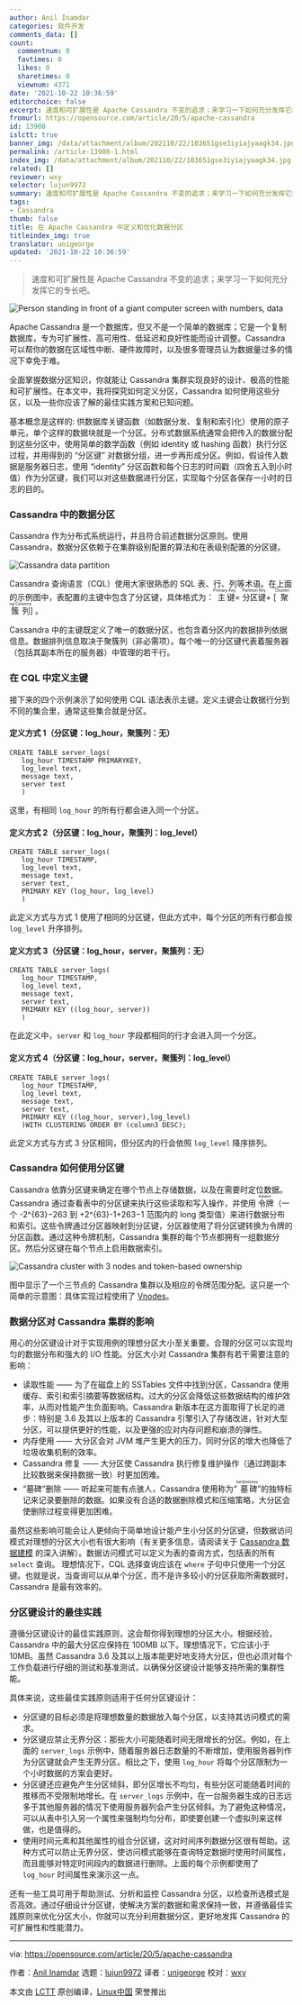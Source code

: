 ```yaml
---
author: Anil Inamdar
categories: 软件开发
comments_data: []
count:
  commentnum: 0
  favtimes: 0
  likes: 0
  sharetimes: 0
  viewnum: 4371
date: '2021-10-22 10:36:59'
editorchoice: false
excerpt: 速度和可扩展性是 Apache Cassandra 不变的追求；来学习一下如何充分发挥它的专长吧。
fromurl: https://opensource.com/article/20/5/apache-cassandra
id: 13908
islctt: true
banner_img: /data/attachment/album/202110/22/103651gse3iyiajyaagk34.jpg
permalink: /article-13908-1.html
index_img: /data/attachment/album/202110/22/103651gse3iyiajyaagk34.jpg.thumb.jpg
related: []
reviewer: wxy
selector: lujun9972
summary: 速度和可扩展性是 Apache Cassandra 不变的追求；来学习一下如何充分发挥它的专长吧。
tags:
- Cassandra
thumb: false
title: 在 Apache Cassandra 中定义和优化数据分区
titleindex_img: true
translator: unigeorge
updated: '2021-10-22 10:36:59'
---
```



> 
> 速度和可扩展性是 Apache Cassandra 不变的追求；来学习一下如何充分发挥它的专长吧。
> 
> 
> 


![](/data/attachment/album/202110/22/103651gse3iyiajyaagk34.jpg "Person standing in front of a giant computer screen with numbers, data")


Apache Cassandra 是一个数据库，但又不是一个简单的数据库；它是一个复制数据库，专为可扩展性、高可用性、低延迟和良好性能而设计调整。Cassandra 可以帮你的数据在区域性中断、硬件故障时，以及很多管理员认为数据量过多的情况下幸免于难。


全面掌握数据分区知识，你就能让 Cassandra 集群实现良好的设计、极高的性能和可扩展性。在本文中，我将探究如何定义分区，Cassandra 如何使用这些分区，以及一些你应该了解的最佳实践方案和已知问题。


基本概念是这样的: 供数据库关键函数（如数据分发、复制和索引化）使用的原子单元，单个这样的数据块就是一个分区。分布式数据系统通常会把传入的数据分配到这些分区中，使用简单的数学函数（例如 identity 或 hashing 函数）执行分区过程，并用得到的 “分区键” 对数据分组，进一步再形成分区。例如，假设传入数据是服务器日志，使用 “identity” 分区函数和每个日志的时间戳（四舍五入到小时值）作为分区键，我们可以对这些数据进行分区，实现每个分区各保存一小时的日志的目的。


### Cassandra 中的数据分区


Cassandra 作为分布式系统运行，并且符合前述数据分区原则。使用 Cassandra，数据分区依赖于在集群级别配置的算法和在表级别配置的分区键。


![Cassandra data partition](/data/attachment/album/202110/22/103701lce6rqfx117cxfhw.png "Cassandra data partition")


Cassandra 查询语言（CQL）使用大家很熟悉的 SQL 表、行、列等术语。在上面的示例图中，表配置的主键中包含了分区键，具体格式为：<ruby> 主键 <rt>  Primary Key </rt></ruby> = <ruby> 分区键 <rt>  Partition Key </rt></ruby> + [<ruby> 聚簇列 <rt>  Clustering Columns </rt></ruby>] 。


Cassandra 中的主键既定义了唯一的数据分区，也包含着分区内的数据排列依据信息。数据排列信息取决于聚簇列（非必需项）。每个唯一的分区键代表着服务器（包括其副本所在的服务器）中管理的若干行。


### 在 CQL 中定义主键


接下来的四个示例演示了如何使用 CQL 语法表示主键。定义主键会让数据行分到不同的集合里，通常这些集合就是分区。


#### 定义方式 1（分区键：log\_hour，聚簇列：无）



```
CREATE TABLE server_logs(
   log_hour TIMESTAMP PRIMARYKEY,
   log_level text,
   message text,
   server text
   )

```

这里，有相同 `log_hour` 的所有行都会进入同一个分区。


#### 定义方式 2（分区键：log\_hour，聚簇列：log\_level）



```
CREATE TABLE server_logs(
   log_hour TIMESTAMP,
   log_level text,
   message text,
   server text,
   PRIMARY KEY (log_hour, log_level)
   )

```

此定义方式与方式 1 使用了相同的分区键，但此方式中，每个分区的所有行都会按 `log_level` 升序排列。


#### 定义方式 3（分区键：log\_hour，server，聚簇列：无）



```
CREATE TABLE server_logs(
   log_hour TIMESTAMP,
   log_level text,
   message text,
   server text,
   PRIMARY KEY ((log_hour, server))
   )

```

在此定义中，`server` 和 `log_hour` 字段都相同的行才会进入同一个分区。


#### 定义方式 4（分区键：log\_hour，server，聚簇列：log\_level）



```
CREATE TABLE server_logs(
   log_hour TIMESTAMP,
   log_level text,
   message text,
   server text,
   PRIMARY KEY ((log_hour, server),log_level)
   )WITH CLUSTERING ORDER BY (column3 DESC);

```

此定义方式与方式 3 分区相同，但分区内的行会依照 `log_level` 降序排列。


### Cassandra 如何使用分区键


Cassandra 依靠分区键来确定在哪个节点上存储数据，以及在需要时定位数据。Cassandra 通过查看表中的分区键来执行这些读取和写入操作，并使用<ruby> 令牌 <rt>  tokens </rt></ruby>（一个 -2^{63}−263 到 +2^{63}-1+263−1 范围内的 long 类型值）来进行数据分布和索引。这些令牌通过分区器映射到分区键，分区器使用了将分区键转换为令牌的分区函数。通过这种令牌机制，Cassandra 集群的每个节点都拥有一组数据分区。然后分区键在每个节点上启用数据索引。


![Cassandra cluster with 3 nodes and token-based ownership](/data/attachment/album/202110/22/103702i80t0rnirm3100fi.png "Cassandra cluster with 3 nodes and token-based ownership")


图中显示了一个三节点的 Cassandra 集群以及相应的令牌范围分配。这只是一个简单的示意图：具体实现过程使用了 [Vnodes](https://www.instaclustr.com/cassandra-vnodes-how-many-should-i-use/)。


### 数据分区对 Cassandra 集群的影响


用心的分区键设计对于实现用例的理想分区大小至关重要。合理的分区可以实现均匀的数据分布和强大的 I/O 性能。分区大小对 Cassandra 集群有若干需要注意的影响：


* 读取性能 —— 为了在磁盘上的 SSTables 文件中找到分区，Cassandra 使用缓存、索引和索引摘要等数据结构。过大的分区会降低这些数据结构的维护效率，从而对性能产生负面影响。Cassandra 新版本在这方面取得了长足的进步：特别是 3.6 及其以上版本的 Cassandra 引擎引入了存储改进，针对大型分区，可以提供更好的性能，以及更强的应对内存问题和崩溃的弹性。
* 内存使用 —— 大分区会对 JVM 堆产生更大的压力，同时分区的增大也降低了垃圾收集机制的效率。
* Cassandra 修复 —— 大分区使 Cassandra 执行修复维护操作（通过跨副本比较数据来保持数据一致）时更加困难。
* “墓碑”删除 —— 听起来可能有点骇人，Cassandra 使用称为“<ruby> 墓碑 <rt>  tombstones </rt></ruby>”的独特标记来记录要删除的数据。如果没有合适的数据删除模式和压缩策略，大分区会使删除过程变得更加困难。


虽然这些影响可能会让人更倾向于简单地设计能产生小分区的分区键，但数据访问模式对理想的分区大小也有很大影响（有关更多信息，请阅读关于 [Cassandra 数据建模](https://www.instaclustr.com/resource/6-step-guide-to-apache-cassandra-data-modelling-white-paper/) 的深入讲解）。数据访问模式可以定义为表的查询方式，包括表的所有 `select` 查询。 理想情况下，CQL 选择查询应该在 `where` 子句中只使用一个分区键。也就是说，当查询可以从单个分区，而不是许多较小的分区获取所需数据时，Cassandra 是最有效率的。


### 分区键设计的最佳实践


遵循分区键设计的最佳实践原则，这会帮你得到理想的分区大小。根据经验，Cassandra 中的最大分区应保持在 100MB 以下。理想情况下，它应该小于 10MB。虽然 Cassandra 3.6 及其以上版本能更好地支持大分区，但也必须对每个工作负载进行仔细的测试和基准测试，以确保分区键设计能够支持所需的集群性能。


具体来说，这些最佳实践原则适用于任何分区键设计：


* 分区键的目标必须是将理想数量的数据放入每个分区，以支持其访问模式的需求。
* 分区键应禁止无界分区：那些大小可能随着时间无限增长的分区。例如，在上面的 `server_logs` 示例中，随着服务器日志数量的不断增加，使用服务器列作为分区键就会产生无界分区。相比之下，使用 `log_hour` 将每个分区限制为一个小时数据的方案会更好。
* 分区键还应避免产生分区倾斜，即分区增长不均匀，有些分区可能随着时间的推移而不受限制地增长。在 `server_logs` 示例中，在一台服务器生成的日志远多于其他服务器的情况下使用服务器列会产生分区倾斜。为了避免这种情况，可以从表中引入另一个属性来强制均匀分布，即使要创建一个虚拟列来这样做，也是值得的。
* 使用时间元素和其他属性的组合分区键，这对时间序列数据分区很有帮助。这种方式可以防止无界分区，使访问模式能够在查询特定数据时使用时间属性，而且能够对特定时间段内的数据进行删除。上面的每个示例都使用了 `log_hour` 时间属性来演示这一点。


还有一些工具可用于帮助测试、分析和监控 Cassandra 分区，以检查所选模式是否高效。通过仔细设计分区键，使解决方案的数据和需求保持一致，并遵循最佳实践原则来优化分区大小，你就可以充分利用数据分区，更好地发挥 Cassandra 的可扩展性和性能潜力。




---


via: <https://opensource.com/article/20/5/apache-cassandra>


作者：[Anil Inamdar](https://opensource.com/users/anil-inamdar) 选题：[lujun9972](https://github.com/lujun9972) 译者：[unigeorge](https://github.com/unigeorge) 校对：[wxy](https://github.com/wxy)


本文由 [LCTT](https://github.com/LCTT/TranslateProject) 原创编译，[Linux中国](https://linux.cn/) 荣誉推出